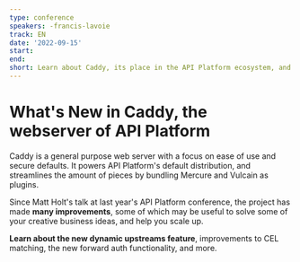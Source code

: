 ```yaml
---
type: conference
speakers: -francis-lavoie
track: EN
date: '2022-09-15'
start:
end:
short: Learn about Caddy, its place in the API Platform ecosystem, and how some of its advanced features may spark new ideas
---
```


# What's New in Caddy, the webserver of API Platform

Caddy is a general purpose web server with a focus on ease of use and secure defaults. It powers API Platform's default distribution, and streamlines the amount of pieces by bundling Mercure and Vulcain as plugins.

Since Matt Holt's talk at last year's API Platform conference, the project has made **many improvements**, some of which may be useful to solve some of your creative business ideas, and help you scale up.

**Learn about the new dynamic upstreams feature**, improvements to CEL matching, the new forward auth functionality, and more.



